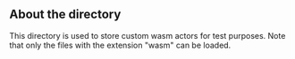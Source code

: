 ## About the directory
This directory is used to store custom wasm actors for test purposes. Note that only the files with the extension "wasm" can be loaded.